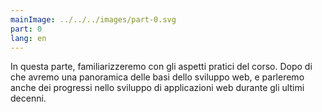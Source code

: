 ```yaml
---
mainImage: ../../../images/part-0.svg
part: 0
lang: en
---
```


<div class="intro">

In questa parte, familiarizzeremo con gli aspetti pratici del corso. Dopo di che avremo una panoramica delle basi dello sviluppo web, e parleremo anche dei progressi nello sviluppo di applicazioni web durante gli ultimi decenni.

</div>

